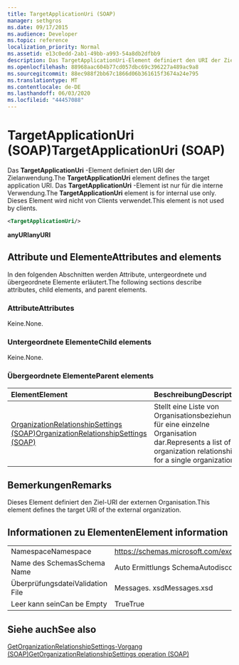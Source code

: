 ```yaml
---
title: TargetApplicationUri (SOAP)
manager: sethgros
ms.date: 09/17/2015
ms.audience: Developer
ms.topic: reference
localization_priority: Normal
ms.assetid: e13c0edd-2ab1-49bb-a993-54a8db2dfbb9
description: Das TargetApplicationUri-Element definiert den URI der Zielanwendung. Das TargetApplicationUri-Element ist nur für die interne Verwendung. Dieses Element wird nicht von Clients verwendet.
ms.openlocfilehash: 88968aac604b77cd057dbc69c396227a489ac9a8
ms.sourcegitcommit: 88ec988f2bb67c1866d06b361615f3674a24e795
ms.translationtype: MT
ms.contentlocale: de-DE
ms.lasthandoff: 06/03/2020
ms.locfileid: "44457088"
---
```

# <a name="targetapplicationuri-soap"></a><span data-ttu-id="883e5-105">TargetApplicationUri (SOAP)</span><span class="sxs-lookup"><span data-stu-id="883e5-105">TargetApplicationUri (SOAP)</span></span>

<span data-ttu-id="883e5-106">Das **TargetApplicationUri** -Element definiert den URI der Zielanwendung.</span><span class="sxs-lookup"><span data-stu-id="883e5-106">The **TargetApplicationUri** element defines the target application URI.</span></span> <span data-ttu-id="883e5-107">Das **TargetApplicationUri** -Element ist nur für die interne Verwendung.</span><span class="sxs-lookup"><span data-stu-id="883e5-107">The **TargetApplicationUri** element is for internal use only.</span></span> <span data-ttu-id="883e5-108">Dieses Element wird nicht von Clients verwendet.</span><span class="sxs-lookup"><span data-stu-id="883e5-108">This element is not used by clients.</span></span> 
  
```XML
<TargetApplicationUri/>
```

 <span data-ttu-id="883e5-109">**anyURI**</span><span class="sxs-lookup"><span data-stu-id="883e5-109">**anyURI**</span></span>
## <a name="attributes-and-elements"></a><span data-ttu-id="883e5-110">Attribute und Elemente</span><span class="sxs-lookup"><span data-stu-id="883e5-110">Attributes and elements</span></span>

<span data-ttu-id="883e5-111">In den folgenden Abschnitten werden Attribute, untergeordnete und übergeordnete Elemente erläutert.</span><span class="sxs-lookup"><span data-stu-id="883e5-111">The following sections describe attributes, child elements, and parent elements.</span></span>
  
### <a name="attributes"></a><span data-ttu-id="883e5-112">Attribute</span><span class="sxs-lookup"><span data-stu-id="883e5-112">Attributes</span></span>

<span data-ttu-id="883e5-113">Keine.</span><span class="sxs-lookup"><span data-stu-id="883e5-113">None.</span></span>
  
### <a name="child-elements"></a><span data-ttu-id="883e5-114">Untergeordnete Elemente</span><span class="sxs-lookup"><span data-stu-id="883e5-114">Child elements</span></span>

<span data-ttu-id="883e5-115">Keine.</span><span class="sxs-lookup"><span data-stu-id="883e5-115">None.</span></span>
  
### <a name="parent-elements"></a><span data-ttu-id="883e5-116">Übergeordnete Elemente</span><span class="sxs-lookup"><span data-stu-id="883e5-116">Parent elements</span></span>

|<span data-ttu-id="883e5-117">**Element**</span><span class="sxs-lookup"><span data-stu-id="883e5-117">**Element**</span></span>|<span data-ttu-id="883e5-118">**Beschreibung**</span><span class="sxs-lookup"><span data-stu-id="883e5-118">**Description**</span></span>|
|:-----|:-----|
|[<span data-ttu-id="883e5-119">OrganizationRelationshipSettings (SOAP)</span><span class="sxs-lookup"><span data-stu-id="883e5-119">OrganizationRelationshipSettings (SOAP)</span></span>](organizationrelationshipsettings-soap.md) <br/> |<span data-ttu-id="883e5-120">Stellt eine Liste von Organisationsbeziehungen für eine einzelne Organisation dar.</span><span class="sxs-lookup"><span data-stu-id="883e5-120">Represents a list of organization relationships for a single organization</span></span>  <br/> |
   
## <a name="remarks"></a><span data-ttu-id="883e5-121">Bemerkungen</span><span class="sxs-lookup"><span data-stu-id="883e5-121">Remarks</span></span>

<span data-ttu-id="883e5-122">Dieses Element definiert den Ziel-URI der externen Organisation.</span><span class="sxs-lookup"><span data-stu-id="883e5-122">This element defines the target URI of the external organization.</span></span>
  
## <a name="element-information"></a><span data-ttu-id="883e5-123">Informationen zu Elementen</span><span class="sxs-lookup"><span data-stu-id="883e5-123">Element information</span></span>

|||
|:-----|:-----|
|<span data-ttu-id="883e5-124">Namespace</span><span class="sxs-lookup"><span data-stu-id="883e5-124">Namespace</span></span>  <br/> |https://schemas.microsoft.com/exchange/2010/Autodiscover  <br/> |
|<span data-ttu-id="883e5-125">Name des Schemas</span><span class="sxs-lookup"><span data-stu-id="883e5-125">Schema Name</span></span>  <br/> |<span data-ttu-id="883e5-126">Auto Ermittlungs Schema</span><span class="sxs-lookup"><span data-stu-id="883e5-126">Autodiscover schema</span></span>  <br/> |
|<span data-ttu-id="883e5-127">Überprüfungsdatei</span><span class="sxs-lookup"><span data-stu-id="883e5-127">Validation File</span></span>  <br/> |<span data-ttu-id="883e5-128">Messages. xsd</span><span class="sxs-lookup"><span data-stu-id="883e5-128">Messages.xsd</span></span>  <br/> |
|<span data-ttu-id="883e5-129">Leer kann sein</span><span class="sxs-lookup"><span data-stu-id="883e5-129">Can be Empty</span></span>  <br/> |<span data-ttu-id="883e5-130">True</span><span class="sxs-lookup"><span data-stu-id="883e5-130">True</span></span>  <br/> |
   
## <a name="see-also"></a><span data-ttu-id="883e5-131">Siehe auch</span><span class="sxs-lookup"><span data-stu-id="883e5-131">See also</span></span>



[<span data-ttu-id="883e5-132">GetOrganizationRelationshipSettings-Vorgang (SOAP)</span><span class="sxs-lookup"><span data-stu-id="883e5-132">GetOrganizationRelationshipSettings operation (SOAP)</span></span>](getorganizationrelationshipsettings-operation-soap.md)

